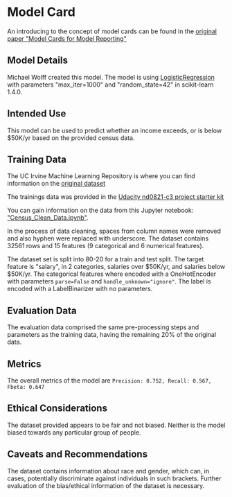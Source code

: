# Model Card

An introducing to the concept of model cards can be found in the [original paper "Model Cards for Model Reporting"](https://arxiv.org/pdf/1810.03993.pdf)

## Model Details

Michael Wolff created this model. The model is using [LogisticRegression](https://scikit-learn.org/stable/modules/generated/sklearn.linear_model.LogisticRegression.html) with parameters "max_iter=1000" and "random_state=42" in scikit-learn 1.4.0. 

## Intended Use

This model can be used to predict whether an income exceeds, or is below $50K/yr based on the provided census data.

## Training Data

The UC Irvine Machine Learning Repository is where you can find information on the [original dataset](https://archive.ics.uci.edu/dataset/20/census+income)

The trainings data was provided in the [Udacity nd0821-c3 project starter kit](https://github.com/udacity/nd0821-c3-starter-code/blob/master/starter/data/census.csv)

You can gain information on the data from this Jupyter notebook: ["Census_Clean_Data.ipynb"](Census_Clean_Data.ipynb).

In the process of data cleaning, spaces from column names were removed and also hyphen were replaced with underscore.
The dataset contains 32561 rows and 15 features (9 categorical and 6 numerical features).

The dataset set is split into 80-20 for a train and test split. The target feature is "salary", in 2 categories, salaries over $50K/yr, and salaries below $50K/yr. 
The categorical features where encoded with a OneHotEncoder with parameters `parse=False` and `handle_unknown="ignore"`. The label is encoded with a LabelBinarizer with no parameters.

## Evaluation Data

The evaluation data comprised the same pre-processing steps and parameters as the training data, having the remaining 20% of the original data.

## Metrics

The overall metrics of the model are `Precision: 0.752, Recall: 0.567, Fbeta: 0.647`

## Ethical Considerations

The dataset provided appears to be fair and not biased. Neither is the model biased towards any particular group of people.

## Caveats and Recommendations

The dataset contains information about race and gender, which can, in cases, potentially discriminate against individuals in such brackets. Further evaluation of the bias/ethical information of the dataset is necessary.

